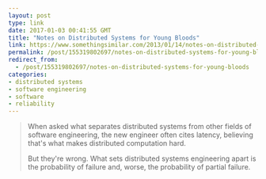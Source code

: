 ```yaml
---
layout: post
type: link
date: 2017-01-03 00:41:55 GMT
title: "Notes on Distributed Systems for Young Bloods"
link: https://www.somethingsimilar.com/2013/01/14/notes-on-distributed-systems-for-young-bloods/
permalink: /post/155319802697/notes-on-distributed-systems-for-young-bloods
redirect_from: 
  - /post/155319802697/notes-on-distributed-systems-for-young-bloods
categories:
- distributed systems
- software engineering
- software
- reliability
---
```


<p><blockquote><p>When asked what separates distributed systems from other fields of software engineering, the new engineer often cites latency, believing that's what makes distributed computation hard.</p>

<p>But they're wrong. What sets distributed systems engineering apart is the probability of failure and, worse, the probability of partial failure.</p></blockquote></p>